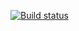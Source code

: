 [![Build status](https://ci.appveyor.com/api/projects/status/4kngwcxbimy561ji?svg=true)](https://ci.appveyor.com/project/inclem763/javahomeworkautotest2-1)

